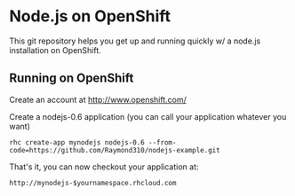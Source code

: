 Node.js on OpenShift
====================

This git repository helps you get up and running quickly w/ a node.js installation
on OpenShift. 
 
Running on OpenShift
----------------------------

Create an account at http://www.openshift.com/

Create a nodejs-0.6 application (you can call your application whatever you want)

    rhc create-app mynodejs nodejs-0.6 --from-code=https://github.com/Raymond310/nodejs-example.git

That's it, you can now checkout your application at:

    http://mynodejs-$yournamespace.rhcloud.com


